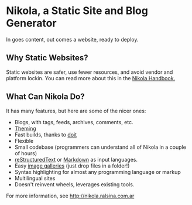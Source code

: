 Nikola, a Static Site and Blog Generator
========================================

In goes content, out comes a website, ready to deploy.

Why Static Websites?
--------------------

Static websites are safer, use fewer resources, and avoid vendor and platform lockin.
You can read more about this in the [Nikola Handbook.](http://nikola.ralsina.com.ar/handbook.html#why-static)

What Can Nikola Do?
-------------------

It has many features, but here are some of the nicer ones:

* Blogs, with tags, feeds, archives, comments, etc.
* [Theming](http://nikola.ralsina.com.ar/theming.html)
* Fast builds, thanks to [doit](http://pydoit.org)
* Flexible
* Small codebase (programmers can understand all of Nikola in a couple of hours)
* [reStructuredText](http://nikola.ralsina.com.ar/quickstart.html) or [Markdown](http://daringfireball.net/projects/markdown) as input languages.
* Easy [image galleries](http://nikola.ralsina.com.ar/galleries/demo/) (just drop files in a folder!)
* Syntax highlighting for almost any programming language or markup
* Multilingual sites
* Doesn't reinvent wheels, leverages existing tools.

For more information, see http://nikola.ralsina.com.ar

